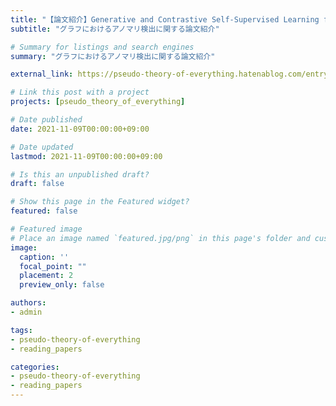 ```yaml
---
title: "【論文紹介】Generative and Contrastive Self-Supervised Learning for Graph Anomaly Detection"
subtitle: "グラフにおけるアノマリ検出に関する論文紹介"

# Summary for listings and search engines
summary: "グラフにおけるアノマリ検出に関する論文紹介"

external_link: https://pseudo-theory-of-everything.hatenablog.com/entry/2021/11/07/143102

# Link this post with a project
projects: [pseudo_theory_of_everything]

# Date published
date: 2021-11-09T00:00:00+09:00

# Date updated
lastmod: 2021-11-09T00:00:00+09:00

# Is this an unpublished draft?
draft: false

# Show this page in the Featured widget?
featured: false

# Featured image
# Place an image named `featured.jpg/png` in this page's folder and customize its options here.
image:
  caption: ''
  focal_point: ""
  placement: 2
  preview_only: false

authors:
- admin

tags:
- pseudo-theory-of-everything
- reading_papers

categories:
- pseudo-theory-of-everything
- reading_papers
---
```


